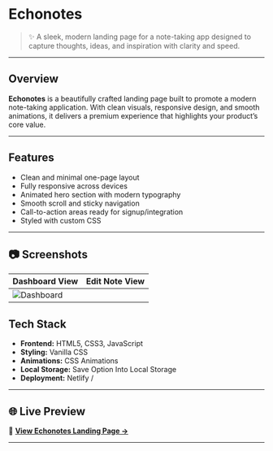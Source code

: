 #  Echonotes

> ✨ A sleek, modern landing page for a note-taking app designed to capture thoughts, ideas, and inspiration with clarity and speed.

---

##  Overview

**Echonotes** is a beautifully crafted landing page built to promote a modern note-taking application. With clean visuals, responsive design, and smooth animations, it delivers a premium experience that highlights your product’s core value.

---

##  Features

-  Clean and minimal one-page layout
-  Fully responsive across devices
-  Animated hero section with modern typography
-  Smooth scroll and sticky navigation
-  Call-to-action areas ready for signup/integration
-  Styled with  custom CSS 

---

## 📷 Screenshots

| Dashboard View | Edit Note View |
|----------------|----------------|
| ![Dashboard](https://github.com/bilalmalik04/echonotes/main/dashboard.png?raw=true)


##  Tech Stack

- **Frontend:** HTML5, CSS3, JavaScript 
- **Styling:**  Vanilla CSS
- **Animations:** CSS  Animations
- **Local Storage:** Save Option Into Local Storage
- **Deployment:** Netlify / 

---


## 🌐 Live Preview

🔗 [**View Echonotes Landing Page →**](http://echonote-notesholder.netlify.app)

---

